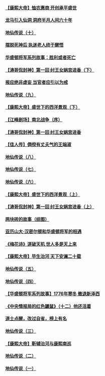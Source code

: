 #### [【康熙大帝】恤农惠商 开创承平盛世](../pages/prog647/a102896507.md) 
#### [龙马引入仙洞 洞府半月人间六十年](../pages/prog647/a102895864.md) 
#### [地仙传说（十）](../pages/prog647/a102895856.md) 
#### [摆脱死神后 执迷老人终于醒悟](../pages/prog647/a102895851.md) 
#### [华盛顿将军系列故事：胜利或者死亡](../pages/prog647/a102895731.md) 
#### [【涛哥侃封神】第一回 纣王女娲宫进香（下）](../pages/prog647/a102895712.md) 
#### [报应绝非虚妄 当官者应引以为戒](../pages/prog647/a102894994.md) 
#### [地仙传说（九）](../pages/prog647/a102894987.md) 
#### [【康熙大帝】盛世下的西洋景观（下）](../pages/prog647/a102894890.md) 
#### [【江峰剧场】南北战争（序）](../pages/prog647/a102894721.md) 
#### [【涛哥侃封神】第一回 纣王女娲宫进香](../pages/prog647/a102894437.md) 
#### [【佳人传】倜傥有丈夫气的王端淑](../pages/prog647/a102894241.md) 
#### [地仙传说（八）](../pages/prog647/a102894230.md) 
#### [地仙传说（七）](../pages/prog647/a102893391.md) 
#### [地仙传说（六）](../pages/prog647/a102893387.md) 
#### [【康熙大帝】盛世下的西洋景观（上）](../pages/prog647/a102893312.md) 
#### [【涛哥侃封神】第一回 纣王女娲宫进香（上）](../pages/prog647/a102892673.md) 
#### [两块砖的故事（组图）](../pages/prog647/a102892487.md) 
#### [亚历山大·汉密尔顿和华盛顿将军的相遇](../pages/prog647/a102892415.md) 
#### [《梅花诗》道破天机 世人多是天上来](../pages/prog647/a102892475.md) 
#### [【康熙大帝】毕生治河 天下安澜二十载](../pages/prog647/a102891875.md) 
#### [地仙传说（五）](../pages/prog647/a102891349.md) 
#### [地仙传说（四）](../pages/prog647/a102891344.md) 
#### [【华盛顿将军系列故事】1776年寒冬 撤退新泽西](../pages/prog647/a102891223.md) 
#### [《中央情报局的红色鼹鼠》（十二）他还活着](../pages/prog647/a102890907.md) 
#### [道士点醒，改过自省，榜上有名](../pages/prog647/a102890523.md) 
#### [地仙传说（三）](../pages/prog647/a102890509.md) 
#### [【康熙大帝】靳辅治河与康熙南巡](../pages/prog647/a102890322.md) 
#### [地仙传说（二）](../pages/prog647/a102889609.md) 
#### [地仙传说（一）](../pages/prog647/a102889604.md) 
